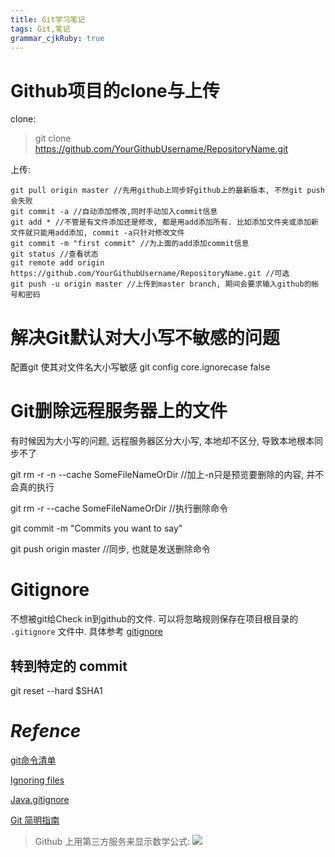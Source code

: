 ```yaml
---
title: Git学习笔记 
tags: Git,笔记
grammar_cjkRuby: true
---
```



# Github项目的clone与上传

clone:

> git clone  https://github.com/YourGithubUsername/RepositoryName.git

上传:
~~~
git pull origin master //先用github上同步好github上的最新版本, 不然git push会失败
git commit -a //自动添加修改,同时手动加入commit信息
git add * //不管是有文件添加还是修改, 都是用add添加所有. 比如添加文件夹或添加新文件就只能用add添加, commit -a只针对修改文件
git commit -m "first commit" //为上面的add添加commit信息
git status //查看状态
git remote add origin https://github.com/YourGithubUsername/RepositoryName.git //可选
git push -u origin master //上传到master branch, 期间会要求输入github的帐号和密码
~~~

# 解决Git默认对大小写不敏感的问题

配置git 使其对文件名大小写敏感
git config core.ignorecase false

# Git删除远程服务器上的文件

有时候因为大小写的问题, 远程服务器区分大小写, 本地却不区分, 导致本地根本同步不了

git rm -r -n --cache SomeFileNameOrDir //加上-n只是预览要删除的内容, 并不会真的执行

git rm -r --cache SomeFileNameOrDir //执行删除命令

git commit -m "Commits you want to say"

git push origin master //同步, 也就是发送删除命令

# Gitignore

不想被git给Check in到github的文件. 可以将忽略规则保存在项目根目录的 `.gitignore` 文件中. 具体参考 [gitignore](https://github.com/github/gitignore)

## 转到特定的 commit

git reset --hard $SHA1

# *Refence*

[git命令清单](http://www.ruanyifeng.com/blog/2015/12/git-cheat-sheet.html)

[Ignoring files](https://help.github.com/articles/ignoring-files/)

[Java.gitignore](https://github.com/github/gitignore/blob/master/Java.gitignore)

[Git 简明指南](http://rogerdudler.github.io/git-guide/index.zh.html)

> Github 上用第三方服务来显示数学公式: 
> ![](http://latex.codecogs.com/gif.latex?\\frac{1}{1+sin(x)})
